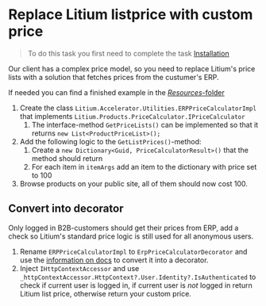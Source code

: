 # Replace Litium listprice with custom price

> To do this task you first need to complete the task [Installation](../Installation)

Our client has a complex price model, so you need to replace Litium's price lists with a solution that fetches prices from the custumer's ERP.

If needed you can find a finished example in the [_Resources_-folder](Resources/ErpPriceCalculatorDecorator.cs)

1. Create the class `Litium.Accelerator.Utilities.ERPPriceCalculatorImpl` that implements
`Litium.Products.PriceCalculator.IPriceCalculator`
    1. The interface-method `GetPriceLists()` can be implemented so that it returns `new List<ProductPriceList>();`
1. Add the following logic to the `GetListPrices()`-method:
    1. Create a `new Dictionary<Guid, PriceCalculatorResult>()` that the method should return
    1. For each item in `itemArgs` add an item to the dictionary with price set to 100
1. Browse products on your public site, all of them should now cost 100.

## Convert into decorator

Only logged in B2B-customers should get their prices from ERP, add a check so Litium's standard price logic is still used for all anonymous users.

1. Rename `ERPPriceCalculatorImpl` to `ErpPriceCalculatorDecorator` and use the [information on docs](https://docs.litium.com/documentation/architecture/dependency-injection/service-decorator) to convert it into a decorator.
1. Inject `IHttpContextAccessor` and use `_httpContextAccessor.HttpContext?.User.Identity?.IsAuthenticated` to check if current user is logged in, if current user is _not_ logged in return Litium list price, otherwise return your custom price.
